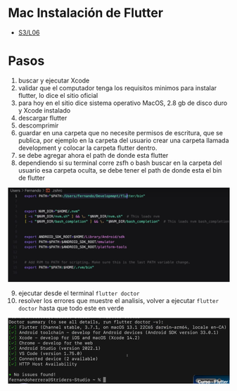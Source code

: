 Mac Instalación de Flutter
==========================

- [S3/L06](https://www.youtube.com/watch?v=AmawKfI4eeg&list=PLCKuOXG0bPi0sIn-nDsi7ma9OV6MEMkxj&index=36)

# Pasos

1. buscar y ejecutar Xcode
2. validar que el computador tenga los requisitos minimos para instalar flutter, lo dice el sitio oficial
3. para hoy en el sitio dice sistema operativo MacOS, 2.8 gb de disco duro y Xcode instalado
4. descargar flutter
5. descomprimir
6. guardar en una carpeta que no necesite permisos de escritura, que se publica, por ejemplo en la carpeta del usuario crear una carpeta llamada development y colocar la carpeta flutter dentro.
7. se debe agregar ahora el path de donde esta flutter
8. dependiendo si su terminal corre zsfh o bash buscar en la carpeta del usuario esa carpeta oculta, se debe tener el path de donde esta el bin de flutter

![alt text](image-32.png)

9. ejecutar desde el terminal `flutter doctor`
10. resolver los errores que muestre el analisis, volver a ejecutar `flutter doctor` hasta que todo este en verde

![alt text](image-33.png)